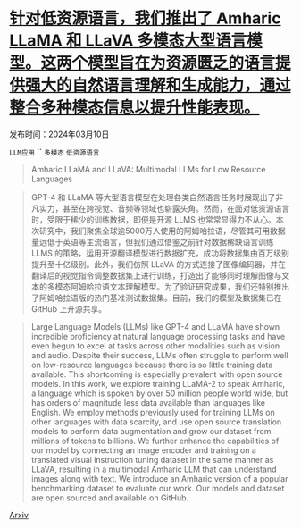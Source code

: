 # [针对低资源语言，我们推出了 Amharic LLaMA 和 LLaVA 多模态大型语言模型。这两个模型旨在为资源匮乏的语言提供强大的自然语言理解和生成能力，通过整合多种模态信息以提升性能表现。](https://arxiv.org/abs/2403.06354)

发布时间：2024年03月10日

`LLM应用` `` `多模态` `低资源语言`

> Amharic LLaMA and LLaVA: Multimodal LLMs for Low Resource Languages

> GPT-4 和 LLaMA 等大型语言模型在处理各类自然语言任务时展现出了非凡实力，甚至在跨视觉、音频等领域也崭露头角。然而，在面对低资源语言时，受限于稀少的训练数据，即便是开源 LLMS 也常常显得力不从心。本次研究中，我们聚焦全球逾5000万人使用的阿姆哈拉语，尽管其可用数据量远低于英语等主流语言，但我们通过借鉴之前针对数据稀缺语言训练 LLMS 的策略，运用开源翻译模型进行数据扩充，成功将数据集由百万级别提升至十亿级别。此外，我们仿照 LLaVA 的方式连接了图像编码器，并在翻译后的视觉指令调整数据集上进行训练，打造出了能够同时理解图像与文本的多模态阿姆哈拉语文本理解模型。为了验证研究成果，我们还特别推出了阿姆哈拉语版的热门基准测试数据集。目前，我们的模型及数据集已在 GitHub 上开源共享。

> Large Language Models (LLMs) like GPT-4 and LLaMA have shown incredible proficiency at natural language processing tasks and have even begun to excel at tasks across other modalities such as vision and audio. Despite their success, LLMs often struggle to perform well on low-resource languages because there is so little training data available. This shortcoming is especially prevalent with open source models. In this work, we explore training LLaMA-2 to speak Amharic, a language which is spoken by over 50 million people world wide, but has orders of magnitude less data available than languages like English. We employ methods previously used for training LLMs on other languages with data scarcity, and use open source translation models to perform data augmentation and grow our dataset from millions of tokens to billions. We further enhance the capabilities of our model by connecting an image encoder and training on a translated visual instruction tuning dataset in the same manner as LLaVA, resulting in a multimodal Amharic LLM that can understand images along with text. We introduce an Amharic version of a popular benchmarking dataset to evaluate our work. Our models and dataset are open sourced and available on GitHub.

[Arxiv](https://arxiv.org/abs/2403.06354)